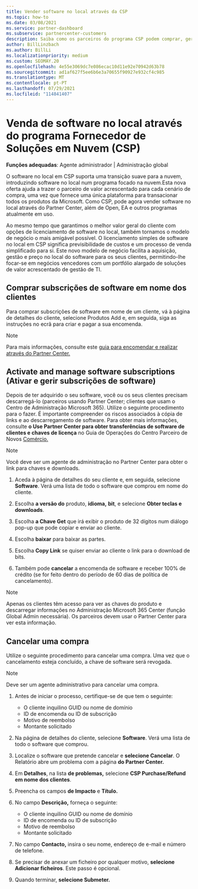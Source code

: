 ```yaml
---
title: Vender software no local através da CSP
ms.topic: how-to
ms.date: 03/08/2021
ms.service: partner-dashboard
ms.subservice: partnercenter-customers
description: Saiba como os parceiros do programa CSP podem comprar, gerir, vender e cancelar subscrições de software no local em nome dos clientes no Partner Center.
author: BillLinzbach
ms.author: BillLi
ms.localizationpriority: medium
ms.custom: SEOMAY.20
ms.openlocfilehash: 4e55e3069dc7e086ecac10d11e92e70942d63b78
ms.sourcegitcommit: ad1af627f5ee6b6e3a70655f90927e932cf4c985
ms.translationtype: MT
ms.contentlocale: pt-PT
ms.lasthandoff: 07/29/2021
ms.locfileid: "114841407"
---
```

# <a name="sell-on-premises-software-through-the-cloud-solution-provider-csp-program"></a>Venda de software no local através do programa Fornecedor de Soluções em Nuvem (CSP)

**Funções adequadas**: Agente administrador | Administração global

O software no local em CSP suporta uma transição suave para a nuvem, introduzindo software no local num programa focado na nuvem.Esta nova oferta ajuda a trazer o parceiro de valor acrescentado para cada cenário de compra, uma vez que fornece uma única plataforma para transacionar todos os produtos da Microsoft. Como CSP, pode agora vender software no local através do Partner Center, além de Open, EA e outros programas atualmente em uso.  
 
Ao mesmo tempo que garantimos o melhor valor geral do cliente com opções de licenciamento de software no local, também tornamos o modelo de negócio o mais amigável possível. O licenciamento simples de software no local em CSP significa previsibilidade de custos e um processo de venda simplificado para si. Este novo modelo de negócio facilita a aquisição, gestão e preço no local do software para os seus clientes, permitindo-lhe focar-se em negócios vencedores com um portfólio alargado de soluções de valor acrescentado de gestão de TI.

## <a name="buy-software-subscriptions-on-behalf-of-customers"></a>Comprar subscrições de software em nome dos clientes

Para comprar subscrições de software em nome de um cliente, vá à página de detalhes do cliente, selecione Produtos Add e, em seguida, siga as instruções no ecrã para criar e pagar a sua encomenda.

> [!NOTE]
> Para mais informações, consulte este [guia para encomendar e realizar através do Partner Center.](https://partner.microsoft.com/resources/detail/guide-to-ordering-and-fulfillment-through-partner-center-pdf)

## <a name="activate-and-manage-software-subscriptions"></a>Activate and manage software subscriptions (Ativar e gerir subscrições de software)

Depois de ter adquirido o seu software, você ou os seus clientes precisam descarregá-lo (parceiros usando Partner Center; clientes que usam o Centro de Administração Microsoft 365). Utilize o seguinte procedimento para o fazer. É importante compreender os riscos associados à cópia de links e ao descarregamento de software. Para obter mais informações, consulte **o Use Partner Center para obter transferências de software de clientes e chaves de licença** no Guia de Operações do Centro Parceiro de Novos [Comércio.](https://partner.microsoft.com/resources/detail/partner-center-new-commerce-operations-guide-pdf)

> [!NOTE]
> Você deve ser um agente de administração no Partner Center para obter o link para chaves e downloads.

1. Aceda à página de detalhes do seu cliente e, em seguida, selecione **Software**. Verá uma lista de todo o software que comprou em nome do cliente.

2. Escolha **a versão do** produto, **idioma,** **bit**, e selecione **Obter teclas e downloads**. 

3. Escolha **a Chave Get** que irá exibir o produto de 32 dígitos num diálogo pop-up que pode copiar e enviar ao cliente. 

4. Escolha **baixar** para baixar as partes. 

5. Escolha **Copy Link** se quiser enviar ao cliente o link para o download de bits. 

6. Também pode **cancelar** a encomenda de software e receber 100% de crédito (se for feito dentro do período de 60 dias de política de cancelamento).

> [!NOTE]
> Apenas os clientes têm acesso para ver as chaves do produto e descarregar informações no Administração Microsoft 365 Center (função Global Admin necessária). Os parceiros devem usar o Partner Center para ver esta informação.

## <a name="cancel-a-purchase"></a>Cancelar uma compra

Utilize o seguinte procedimento para cancelar uma compra. Uma vez que o cancelamento esteja concluído, a chave de software será revogada.

> [!NOTE]
> Deve ser um agente administrativo para cancelar uma compra. 

1.  Antes de iniciar o processo, certifique-se de que tem o seguinte: 
    - O cliente inquilino GUID ou nome de domínio
    - ID de encomenda ou ID de subscrição
    - Motivo de reembolso
    - Montante solicitado

2.  Na página de detalhes do cliente, selecione **Software**. Verá uma lista de todo o software que comprou. 

3.  Localize o software que pretende cancelar e **selecione Cancelar**. O Relatório abre um problema com a página **do Partner Center.** 

4.  Em **Detalhes**, na lista **de problemas,** selecione **CSP Purchase/Refund em nome dos clientes**.

5.  Preencha os campos **de Impacto** e **Título.** 

6.  No campo **Descrição,** forneça o seguinte: 
    -   O cliente inquilino GUID ou nome de domínio
    -   ID de encomenda ou ID de subscrição
    -   Motivo de reembolso
    -   Montante solicitado

7.  No campo **Contacto,** insira o seu nome, endereço de e-mail e número de telefone. 

8.  Se precisar de anexar um ficheiro por qualquer motivo, **selecione Adicionar ficheiros**. Este passo é opcional. 

9.  Quando terminar, **selecione Submeter.**

